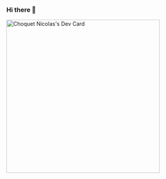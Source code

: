 ### Hi there 👋

<!--
**nicolachoquet06250/nicolachoquet06250** is a ✨ _special_ ✨ repository because its `README.md` (this file) appears on your GitHub profile.

Here are some ideas to get you started:

- 🔭 I’m currently working on ...
- 🌱 I’m currently learning ...
- 👯 I’m looking to collaborate on ...
- 🤔 I’m looking for help with ...
- 💬 Ask me about ...
- 📫 How to reach me: ...
- 😄 Pronouns: ...
- ⚡ Fun fact: ...
-->

<a href="https://app.daily.dev/nicolas06250"><img src="https://api.daily.dev/devcards/f299db81b15741d9aea7d5a965ace34b.png?r=g5v" width="400" alt="Choquet Nicolas's Dev Card"/></a>
